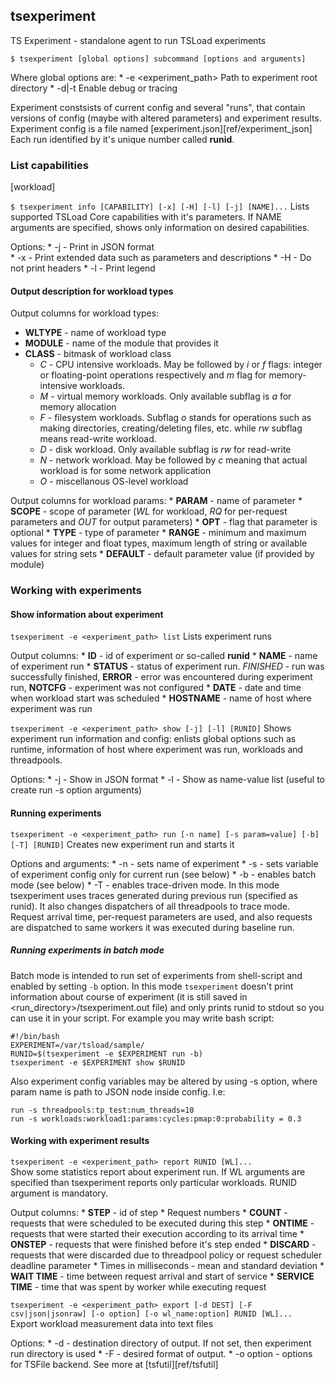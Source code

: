 ## tsexperiment

TS Experiment - standalone agent to run TSLoad experiments 

`$ tsexperiment [global options] subcommand [options and arguments]`

Where global options are:
	* -e <experiment_path>
		Path to experiment root directory
	* -d|-t 
		Enable debug or tracing

Experiment constsists of current config and several "runs", that contain versions of config (maybe with altered parameters) and experiment results. Experiment config is a file named [experiment.json][ref/experiment_json] Each run identified by it's unique number called __runid__. 

### List capabilities

[workload]

`$ tsexperiment info [CAPABILITY] [-x] [-H] [-l] [-j] [NAME]...`
Lists supported TSLoad Core capabilities with it's parameters. If NAME arguments are specified, shows only information on desired capabilities.

Options:
	* -j - Print in JSON format   
	* -x - Print extended data such as parameters and descriptions
	* -H - Do not print headers
	* -l - Print legend

#### Output description for workload types

Output columns for workload types:
   * __WLTYPE__ - name of workload type
   * __MODULE__ - name of the module that provides it
   * __CLASS__ - bitmask of workload class
       * _C_ - CPU intensive workloads. May be followed by _i_ or _f_ flags: integer or floating-point operations respectively and _m_ flag for memory-intensive workloads.
       * _M_ - virtual memory workloads. Only available subflag is _a_ for memory allocation
       * _F_ - filesystem workloads. Subflag _o_ stands for operations such as making directories, creating/deleting files, etc. while _rw_ subflag means read-write workload.
       * _D_ - disk workload. Only available subflag is _rw_ for read-write
       * _N_ - network workload. May be followed by _c_ meaning that actual workload is for some network application
       * _O_ - miscellanous OS-level workload

Output columns for workload params:
    * __PARAM__ - name of parameter
    * __SCOPE__ - scope of parameter (_WL_ for workload, _RQ_ for per-request parameters and _OUT_ for output parameters)
    * __OPT__ - flag that parameter is optional
    * __TYPE__ - type of parameter
    * __RANGE__ - minimum and maximum values for integer and float types, maximum length of string or available values for string sets
    * __DEFAULT__ - default parameter value (if provided by module)
        
### Working with experiments

#### Show information about experiment

`tsexperiment -e <experiment_path> list`
Lists experiment runs

Output columns:
	* __ID__ - id of experiment or so-called __runid__
	* __NAME__ - name of experiment run
	* __STATUS__ - status of experiment run. _FINISHED_ - run was successfully finished, __ERROR__ - error was encountered during experiment run, __NOTCFG__ - experiment was not configured
	* __DATE__ - date and time when workload start was scheduled
	* __HOSTNAME__ - name of host where experiment was run


`tsexperiment -e <experiment_path> show [-j] [-l] [RUNID]`
Shows experiment run information and config: enlists global options such as runtime, information of host where experiment was run, workloads and threadpools.

Options:
	* -j - Show in JSON format
	* -l - Show as name-value list (useful to create run -s option arguments)

#### Running experiments

`tsexperiment -e <experiment_path> run [-n name] [-s param=value] [-b] [-T] [RUNID]`
Creates new experiment run and starts it

Options and arguments: 
	* -n - sets name of experiment 
	* -s - sets variable of experiment config only for current run (see below)
	* -b - enables batch mode (see below)
	* -T - enables trace-driven mode. In this mode tsexperiment uses traces generated during previous run (specified as runid). It also changes dispatchers of all threadpools to trace mode. Request arrival time, per-request parameters are used, and also requests are dispatched to same workers it was executed during baseline run.

##### Running experiments in batch mode

Batch mode is intended to run set of experiments from shell-script and enabled by setting `-b` option. In this mode `tsexperiment` doesn't print information about course of experiment (it is still saved in <run_directory>/tsexperiment.out file) and only prints runid to stdout so you can use it in your script. For example you may write bash script:

```
#!/bin/bash
EXPERIMENT=/var/tsload/sample/
RUNID=$(tsexperiment -e $EXPERIMENT run -b)
tsexperiment -e $EXPERIMENT show $RUNID
```

Also experiment config variables may be altered by using -s option, where param name is path to JSON node inside config. I.e:
```
run -s threadpools:tp_test:num_threads=10
run -s workloads:workload1:params:cycles:pmap:0:probability = 0.3
```
	
#### Working with experiment results

`tsexperiment -e <experiment_path> report RUNID [WL]...`  
Show some statistics report about experiment run. If WL arguments are specified than tsexperiment reports only particular workloads. RUNID argument is mandatory.

Output columns:
	* __STEP__ - id of step
	* Request numbers
		* __COUNT__ - requests that were scheduled to be executed during this step
		* __ONTIME__ - requests that were started their execution according to its arrival time
		* __ONSTEP__ - requests that were finished before it's step ended
		* __DISCARD__ - requests that were discarded due to threadpool policy or request scheduler deadline parameter
	* Times in milliseconds - mean and standard deviation
		* __WAIT TIME__ - time between request arrival and start of service
		* __SERVICE TIME__ - time that was spent by worker while executing request

`tsexperiment -e <experiment_path> export [-d DEST] [-F csv|json|jsonraw] [-o option] [-o wl_name:option] RUNID [WL]...   `
Export workload measurement data into text files

Options: 
	* -d - destination directory of output. If not set, then experiment run directory is used
	* -F - desired format of output.
	* -o option - options for TSFile backend. See more at [tsfutil][ref/tsfutil]
